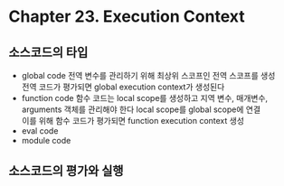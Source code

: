 # Chapter 23. Execution Context

## 소스코드의 타입
- global code
  전역 변수를 관리하기 위해 최상위 스코프인 전역 스코프를 생성 <br/>
  전역 코드가 평가되면 global execution context가 생성된다 <br/>
- function code
  함수 코드는 local scope를 생성하고 지역 변수, 매개변수, arguments 객체를 관리해야 한다 
  local scope를 global scope에 연결 <br/>
  이를 위해 함수 코드가 평가되면 function execution context 생성 <br/>
- eval code
- module code

## 소스코드의 평가와 실행